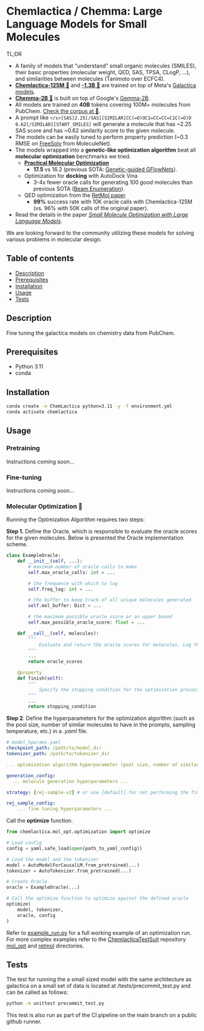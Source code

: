 # Chemlactica / Chemma: Large Language Models for Small Molecules

TL;DR
* A family of models that "understand" small organic molecules (SMILES), their basic properties (molecular weight, QED, SAS, TPSA, CLogP, ...), and similarities between molecules (Tanimoto over ECFC4).
* [**Chemlactica-125M** 🤗](https://huggingface.co/yerevann/chemlactica-125m) and [**-1.3B** 🤗](https://huggingface.co/yerevann/chemlactica-1.3b) are trained on top of Meta's [Galactica models](https://huggingface.co/facebook/galactica-1.3b).
* [**Chemma-2B** 🤗](https://huggingface.co/yerevann/chemma-2b) is built on top of Google's [Gemma-2B](https://huggingface.co/google/gemma-2b).
* All models are trained on **40B** tokens covering 100M+ molecules from PubChem. [Check the corpus at 🤗](https://huggingface.co/datasets/yerevann/PubChemForLM).
* A prompt like `</s>[SAS]2.25[/SAS][SIMILAR]CC(=O)OC1=CC=CC=C1C(=O)O 0.62[/SIMILAR][START_SMILES]` will generate a molecule that has ~2.25 SAS score and has ~0.62 similarity score to the given molecule.
* The models can be easily tuned to perform property prediction (~0.3 RMSE on [FreeSolv](https://paperswithcode.com/sota/molecular-property-prediction-on-freesolv) from MoleculeNet).
* The models wrapped into a **genetic-like optimization algorithm** beat all **molecular optimization** benchmarks we tried.
  * [**Practical Molecular Optimization**](https://arxiv.org/abs/2206.12411)
    * **17.5** vs 16.2 (previous SOTA: [Genetic-guided GFlowNets](https://arxiv.org/abs/2402.05961)).
  * Optimization for **docking** with AutoDock Vina
    * 3-4x fewer oracle calls for generating 100 _good_ molecules than previous SOTA ([Beam Enumeration](https://arxiv.org/abs/2309.13957)).
  * QED optimization from the [RetMol paper](https://arxiv.org/abs/2208.11126)
    * **99%** success rate with 10K oracle calls with Chemlactica-125M (vs. 96% with 50K calls of the original paper).
* Read the details in the paper [_Small Molecule Optimization with Large Language Models_](https://yerevann.com/papers/small-molecule-optimization-with-large-language-models.pdf).

We are looking forward to the community utilizing these models for solving various problems in molecular design.

## Table of contents
- [Description](#Description)
- [Prerequisites](#Prerequisites)
- [Installation](#Installation)
- [Usage](#Usage)
- [Tests](#Tests)

## Description
Fine tuning the galactica models on chemistry data from PubChem.
## Prerequisites
- Python 3.11
- conda
## Installation
```bash
conda create -n ChemLactica python=3.11 -y -f environment.yml
conda activate chemlactica
```

## Usage
### Pretraining
Instructions coming soon...

### Fine-tuning
Instructions coming soon...

### Molecular Optimization 🎯
Running the Optimization Algorithm requires two steps:

**Step 1.** Define the Oracle, which is responsible to evaluate the oracle scores for the given molecules. Below is presented the Oracle implementation scheme.

```python
class ExampleOracle:
    def __init__(self, ...):
        # maximum number of oracle calls to make
        self.max_oracle_calls: int = ...

        # the frequence with which to log
        self.freq_log: int = ...

        # the buffer to keep track of all unique molecules generated
        self.mol_buffer: Dict = ...

        # the maximum possible oracle score or an upper bound
        self.max_possible_oracle_score: float = ... 

    def __call__(self, molecules):
        """
            Evaluate and return the oracle scores for molecules. Log the intermediate results if necessary.
        """
        ...
        return oracle_scores

    @property
    def finish(self):
        """ 
            Specify the stopping condition for the optimization process.
        """
        ...
        return stopping_condition
```

**Step 2**. Define the hyperparameters for the optimization algorithm (such as the pool size, number of similar molecules to have in the prompts, sampling temperature, etc.) in a *.yaml* file.

```yaml
# model_hparams.yaml
checkpoint_path: /path/to/model_dir
tokenizer_path: /path/to/tokenizer_dir

... optimization algorithm hyperparameter (pool size, number of similar molecules to use, etc.) ...

generation_config:
  ... molecule generation hyperparameters ...

strategy: [rej-sample-v2] # or use [default] for not performing the fine-tuning step during the optimization.

rej_sample_config:
    ... fine tuning hyperparameters ...
```

Call the **optimize** function.

```python
from chemlactica.mol_opt.optimization import optimize

# Load config
config = yaml.safe_load(open(path_to_yaml_config))

# Load the model and the tokenizer
model = AutoModelForCausalLM.from_pretrained(...)
tokenizer = AutoTokenizer.from_pretrained(...)

# Create Oracle
oracle = ExampleOracle(...)

# Call the optimize function to optimize against the defined oracle
optimize(
    model, tokenizer,
    oracle, config
)
```

Refer to [example_run.py](https://github.com/YerevaNN/ChemLactica/blob/main/chemlactica/mol_opt/example_run.py) for a full working example of an optimization run. For more complex examples refer to the [ChemlacticaTestSuit]() repository [mol_opt](https://github.com/YerevaNN/ChemLacticaTestSuite/tree/master/mol_opt) and [retmol](https://github.com/YerevaNN/ChemLacticaTestSuite/tree/master/retmol) directories.

## Tests
The test for running the a small sized model with the same
architecture as galactica on a small set of data is located at /tests/precommit_test.py and can be called as follows:
``` bash
python -m unittest precommit_test.py
```
This test is also run as part of the CI pipeline on the main branch on a public github runner.
